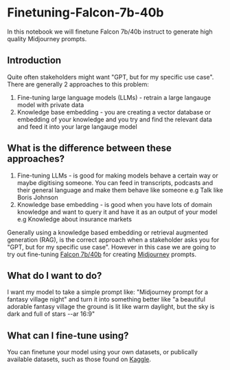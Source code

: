 # Finetuning-Falcon-7b-40b
In this notebook we will finetune Falcon 7b/40b instruct to generate high quality Midjourney prompts. 

## Introduction
Quite often stakeholders might want "GPT, but for my specific use case". There are generally 2 approaches to this problem:

1. Fine-tuning large language models (LLMs) - retrain a large langauge model with private data
2. Knowledge base embedding - you are creating a vector database or embedding of your knowledge and you try and find the relevant data and feed it into your large langauge model 

## What is the difference between these approaches?
1. Fine-tuning LLMs - is good for making models behave a certain way or maybe digitising someone. You can feed in transcripts, podcasts and their general language and make them behave like someone e.g Talk like Boris Johnson
2. Knowledge base embedding - is good when you have lots of domain knowledge and want to query it and have it as an output of your model e.g Knowledge about insurance markets

Generally using a knowledge based embedding or retrieval augmented generation (RAG), is the correct approach when a stakeholder asks you for "GPT, but for my specific use case". However in this case we are going to try out fine-tuning [Falcon 7b/40b](https://huggingface.co/tiiuae/falcon-7b) for creating [Midjourney](https://docs.midjourney.com/docs/model-versions) prompts. 

## What do I want to do?
I want my model to take a simple prompt like: "Midjourney prompt for a fantasy village night" and turn it into something better like "a beautiful adorable fantasy village the ground is lit like warm daylight, but the sky is dark and full of stars --ar 16:9"   

## What can I fine-tune using?
You can finetune your model using your own datasets, or publically available datasets, such as those found on [Kaggle](Kaggle).  
